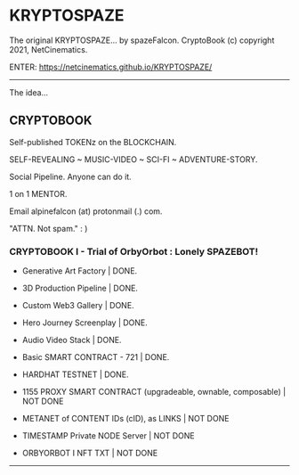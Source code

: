 # KRYPTOSPAZE

The original KRYPTOSPAZE... by spazeFalcon.
CryptoBook (c) copyright 2021, NetCinematics.

ENTER:
https://netcinematics.github.io/KRYPTOSPAZE/

----------

The idea...

## CRYPTOBOOK

Self-published TOKENz on the BLOCKCHAIN.

SELF-REVEALING ~ MUSIC-VIDEO ~ SCI-FI ~ ADVENTURE-STORY.

Social Pipeline. Anyone can do it.

1 on 1 MENTOR. 

Email alpinefalcon (at) protonmail (.) com.

"ATTN. Not spam." : )

### CRYPTOBOOK I - Trial of OrbyOrbot : Lonely SPAZEBOT!

- Generative Art Factory | DONE.
- 3D Production Pipeline | DONE.
- Custom Web3 Gallery | DONE.
- Hero Journey Screenplay | DONE.
- Audio Video Stack | DONE.
- Basic SMART CONTRACT - 721 | DONE.
- HARDHAT TESTNET | DONE.

- 1155 PROXY SMART CONTRACT (upgradeable, ownable, composable) | NOT DONE
- METANET of CONTENT IDs (cID), as LINKS | NOT DONE
- TIMESTAMP Private NODE Server | NOT DONE

- ORBYORBOT I NFT TXT | NOT DONE


---
